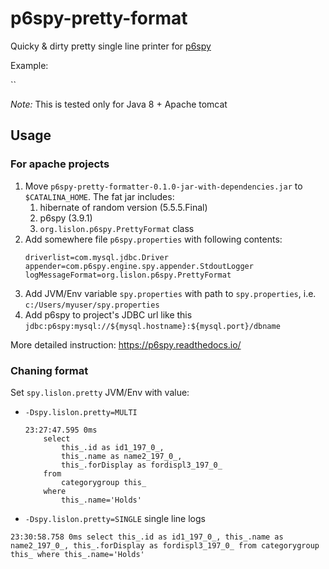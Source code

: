 # p6spy-pretty-format
Quicky & dirty pretty single line printer for [p6spy](https://p6spy.readthedocs.io/)

Example:

``

*Note:* This is tested only for Java 8 + Apache tomcat

## Usage

### For apache projects

1. Move `p6spy-pretty-formatter-0.1.0-jar-with-dependencies.jar` to `$CATALINA_HOME`. The fat jar includes:
   1. hibernate of random version (5.5.5.Final)
   2. p6spy (3.9.1)
   3. `org.lislon.p6spy.PrettyFormat` class
2. Add somewhere file `p6spy.properties` with following contents:
    ```
    driverlist=com.mysql.jdbc.Driver
    appender=com.p6spy.engine.spy.appender.StdoutLogger
    logMessageFormat=org.lislon.p6spy.PrettyFormat
    ```
3. Add JVM/Env variable `spy.properties` with path to `spy.properties`, i.e. `c:/Users/myuser/spy.properties`
4. Add p6spy to project's JDBC url like this `jdbc:p6spy:mysql://${mysql.hostname}:${mysql.port}/dbname`

More detailed instruction: https://p6spy.readthedocs.io/


### Chaning format

Set `spy.lislon.pretty` JVM/Env with value:

- `-Dspy.lislon.pretty=MULTI`
   ```
   23:27:47.595 0ms 
       select
           this_.id as id1_197_0_,
           this_.name as name2_197_0_,
           this_.forDisplay as fordispl3_197_0_ 
       from
           categorygroup this_ 
       where
           this_.name='Holds'
   
   ```
- `-Dspy.lislon.pretty=SINGLE` single line logs
```
23:30:58.758 0ms select this_.id as id1_197_0_, this_.name as name2_197_0_, this_.forDisplay as fordispl3_197_0_ from categorygroup this_ where this_.name='Holds'
```